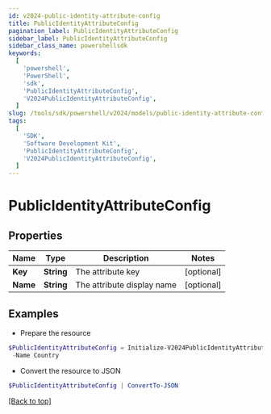 ```yaml
---
id: v2024-public-identity-attribute-config
title: PublicIdentityAttributeConfig
pagination_label: PublicIdentityAttributeConfig
sidebar_label: PublicIdentityAttributeConfig
sidebar_class_name: powershellsdk
keywords:
  [
    'powershell',
    'PowerShell',
    'sdk',
    'PublicIdentityAttributeConfig',
    'V2024PublicIdentityAttributeConfig',
  ]
slug: /tools/sdk/powershell/v2024/models/public-identity-attribute-config
tags:
  [
    'SDK',
    'Software Development Kit',
    'PublicIdentityAttributeConfig',
    'V2024PublicIdentityAttributeConfig',
  ]
---
```


# PublicIdentityAttributeConfig

## Properties

| Name     | Type       | Description                | Notes      |
| -------- | ---------- | -------------------------- | ---------- |
| **Key**  | **String** | The attribute key          | [optional] |
| **Name** | **String** | The attribute display name | [optional] |

## Examples

- Prepare the resource

```powershell
$PublicIdentityAttributeConfig = Initialize-V2024PublicIdentityAttributeConfig  -Key country `
 -Name Country
```

- Convert the resource to JSON

```powershell
$PublicIdentityAttributeConfig | ConvertTo-JSON
```

[[Back to top]](#)
